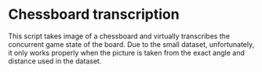 # Chessboard transcription 

This script takes image of a chessboard and virtually transcribes the concurrent game state of the board. Due to the small dataset, unfortunately, it only works properly when the picture is taken from the exact angle and distance used in the dataset.


